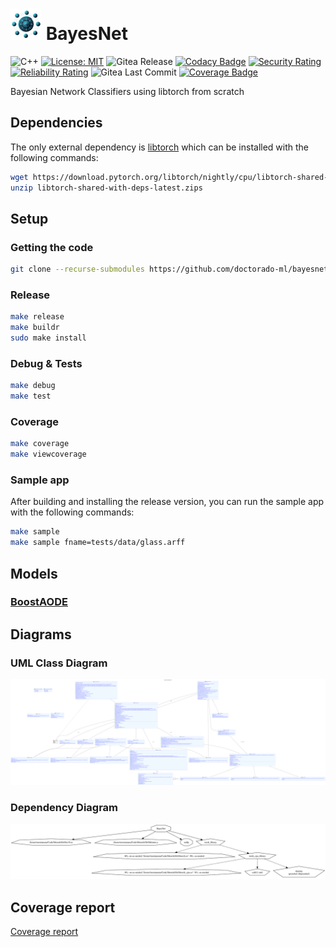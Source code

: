 # <img src="logo.png" alt="logo" width="50"/>  BayesNet

![C++](https://img.shields.io/badge/c++-%2300599C.svg?style=flat&logo=c%2B%2B&logoColor=white)
[![License: MIT](https://img.shields.io/badge/License-MIT-blue.svg)](<https://opensource.org/licenses/MIT>)
![Gitea Release](https://img.shields.io/gitea/v/release/rmontanana/bayesnet?gitea_url=https://gitea.rmontanana.es:3000)
[![Codacy Badge](https://app.codacy.com/project/badge/Grade/cf3e0ac71d764650b1bf4d8d00d303b1)](https://app.codacy.com/gh/Doctorado-ML/BayesNet/dashboard?utm_source=gh&utm_medium=referral&utm_content=&utm_campaign=Badge_grade)
[![Security Rating](https://sonarcloud.io/api/project_badges/measure?project=rmontanana_BayesNet&metric=security_rating)](https://sonarcloud.io/summary/new_code?id=rmontanana_BayesNet)
[![Reliability Rating](https://sonarcloud.io/api/project_badges/measure?project=rmontanana_BayesNet&metric=reliability_rating)](https://sonarcloud.io/summary/new_code?id=rmontanana_BayesNet)
![Gitea Last Commit](https://img.shields.io/gitea/last-commit/rmontanana/bayesnet?gitea_url=https://gitea.rmontanana.es:3000&logo=gitea)
[![Coverage Badge](https://img.shields.io/badge/Coverage-97,1%25-green)](html/index.html)

Bayesian Network Classifiers using libtorch from scratch

## Dependencies

The only external dependency is [libtorch](https://pytorch.org/cppdocs/installing.html) which can be installed with the following commands:

```bash
wget https://download.pytorch.org/libtorch/nightly/cpu/libtorch-shared-with-deps-latest.zip
unzip libtorch-shared-with-deps-latest.zips
```

## Setup

### Getting the code

```bash
git clone --recurse-submodules https://github.com/doctorado-ml/bayesnet
```

### Release

```bash
make release
make buildr
sudo make install
```

### Debug & Tests

```bash
make debug
make test
```

### Coverage

```bash
make coverage
make viewcoverage
```

### Sample app

After building and installing the release version, you can run the sample app with the following commands:

```bash
make sample
make sample fname=tests/data/glass.arff
```

## Models

### [BoostAODE](docs/BoostAODE.md)

## Diagrams

### UML Class Diagram

![BayesNet UML Class Diagram](diagrams/BayesNet.svg)

### Dependency Diagram

![BayesNet Dependency Diagram](diagrams/dependency.svg)

## Coverage report

[Coverage report](html/index.html)
